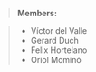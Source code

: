 >**<i class="icon-user"></i> Members:**

> - Víctor del Valle
> - Gerard Duch
> - Felix Hortelano
> - Oriol Mominó